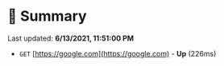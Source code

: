 # 📖 Summary
Last updated: **6/13/2021, 11:51:00 PM**

- `GET` [https://google.com](https://google.com) - **Up** (226ms)
